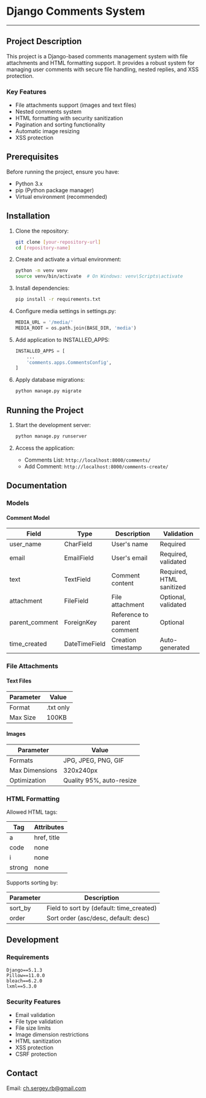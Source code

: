 # Django Comments System
___

## Project Description

This project is a Django-based comments management system with file attachments and HTML formatting support. It provides a robust system for managing user comments with secure file handling, nested replies, and XSS protection.

### Key Features
- File attachments support (images and text files)
- Nested comments system
- HTML formatting with security sanitization
- Pagination and sorting functionality
- Automatic image resizing
- XSS protection

## Prerequisites
Before running the project, ensure you have:
- Python 3.x
- pip (Python package manager)
- Virtual environment (recommended)

## Installation
1. Clone the repository:
   ```bash
   git clone [your-repository-url]
   cd [repository-name]
   ```

2. Create and activate a virtual environment:
   ```bash
   python -m venv venv
   source venv/bin/activate  # On Windows: venv\Scripts\activate
   ```

3. Install dependencies:
   ```bash
   pip install -r requirements.txt
   ```

4. Configure media settings in settings.py:
   ```python
   MEDIA_URL = '/media/'
   MEDIA_ROOT = os.path.join(BASE_DIR, 'media')
   ```

5. Add application to INSTALLED_APPS:
   ```python
   INSTALLED_APPS = [
       ...
       'comments.apps.CommentsConfig',
   ]
   ```

6. Apply database migrations:
   ```bash
   python manage.py migrate
   ```

## Running the Project
1. Start the development server:
   ```bash
   python manage.py runserver
   ```

2. Access the application:
   - Comments List: `http://localhost:8000/comments/`
   - Add Comment: `http://localhost:8000/comments-create/`

## Documentation

### Models

#### Comment Model
| Field | Type | Description | Validation |
|-------|------|-------------|------------|
| user_name | CharField | User's name | Required |
| email | EmailField | User's email | Required, validated |
| text | TextField | Comment content | Required, HTML sanitized |
| attachment | FileField | File attachment | Optional, validated |
| parent_comment | ForeignKey | Reference to parent comment | Optional |
| time_created | DateTimeField | Creation timestamp | Auto-generated |

### File Attachments

#### Text Files
| Parameter | Value |
|-----------|-------|
| Format | .txt only |
| Max Size | 100KB |

#### Images
| Parameter | Value |
|-----------|-------|
| Formats | JPG, JPEG, PNG, GIF |
| Max Dimensions | 320x240px |
| Optimization | Quality 95%, auto-resize |

### HTML Formatting
Allowed HTML tags:

| Tag | Attributes |
|-----|------------|
| a | href, title |
| code | none |
| i | none |
| strong | none |


Supports sorting by:

| Parameter | Description |
|-----------|-------------|
| sort_by | Field to sort by (default: time_created) |
| order | Sort order (asc/desc, default: desc) |

## Development

### Requirements
```
Django==5.1.3
Pillow==11.0.0
bleach==6.2.0
lxml==5.3.0
```

### Security Features
- Email validation
- File type validation
- File size limits
- Image dimension restrictions
- HTML sanitization
- XSS protection
- CSRF protection

## Contact
Email: ch.sergey.rb@gmail.com